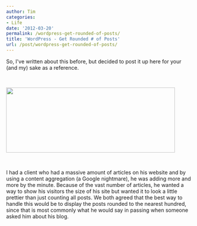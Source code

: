 ```yaml
---
author: Tim
categories:
- Life
date: '2012-03-20'
permalink: /wordpress-get-rounded-of-posts/
title: 'WordPress - Get Rounded # of Posts'
url: /post/wordpress-get-rounded-of-posts/
---
```


So, I've written about this before, but decided to post it up here for your (and my) sake as a reference.

&nbsp;

<img class="aligncenter size-full wp-image-350" title="healthyFoodsRoundedNumber" src="http://timw.co/wp-content/uploads/2012/03/healthyFoodsRoundedNumber.png" alt="" width="456" height="176" />

&nbsp;

I had a client who had a massive amount of articles on his website and by using a content aggregation (a Google nightmare), he was adding more and more by the minute. Because of the vast number of articles, he wanted a way to show his visitors the size of his site but wanted it to look a little prettier than just counting all posts. We both agreed that the best way to handle this would be to display the posts rounded to the nearest hundred, since that is most commonly what he would say in passing when someone asked him about his blog.

&nbsp;
 